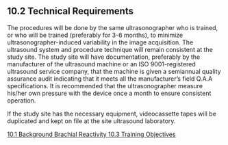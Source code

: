 ## 10.2 Technical Requirements

The procedures will be done by the same ultrasonographer who is trained, or who will be trained (preferably for 3-6 months), to minimize ultrasonographer-induced variability in the image acquisition.  The ultrasound system and procedure technique will remain consistent at the study site.  The study site will have documentation, preferably by the manufacturer of the ultrasound machine or an ISO 9001-registered ultrasound service company, that the machine is given a semiannual quality assurance audit indicating that it meets all the manufacturer’s field Q.A.A specifications.  It is recommended that the ultrasonographer measure his/her own pressure with the device once a month to ensure consistent operation.

If the study site has the necessary equipment, videocassette tapes will be duplicated and kept on file at the site ultrasound laboratory.


<div class="center">
<div class="btn-group">
  <a href=":pages_path:/manuals/brachial-reactivity/10-01-background.md" class="btn btn-default">
    <span class="glyphicon glyphicon-chevron-left"></span>
    10.1 Background
  </a>

  <a href=":pages_path:/manuals/brachial-reactivity" class="btn btn-default">
    <span class="glyphicon glyphicon-chevron-up"></span>
    Brachial Reactivity
  </a>

  <a href=":pages_path:/manuals/brachial-reactivity/10-03-training-objectives.md" class="btn btn-success">
    10.3 Training Objectives
    <span class="glyphicon glyphicon-chevron-right"></span>
  </a>
</div>
</div>
